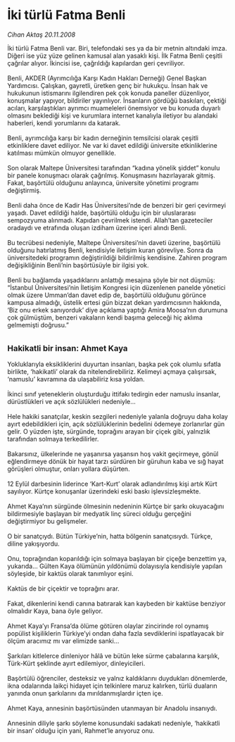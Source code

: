 # İki türlü Fatma Benli

*Cihan Aktaş 20.11.2008*

<div class="taraf_structure_2col_1zq">
<div class="margen_n">



 <p>İki türlü Fatma Benli var. Biri, telefondaki ses ya da bir metnin altındaki imza. Diğeri ise yüz yüze gelinen kamusal alan yasaklı kişi. İlk Fatma Benli çeşitli çağrılar alıyor. İkincisi ise, çağrıldığı kapılardan geri çevriliyor. <br/><br/>Benli, AKDER (Ayrımcılığa Karşı Kadın Hakları Derneği) Genel Başkan Yardımcısı. Çalışkan, gayretli, üretken genç bir hukukçu. İnsan hak ve hukukunun istismarını ilgilendiren pek çok konuda paneller düzenliyor, konuşmalar yapıyor, bildiriler yayınlıyor. İnsanların gördüğü baskıları, çektiği acıları, karşılaştıkları ayrımcı muameleleri önemsiyor ve bu konuda duyarlı olmasını beklediği kişi ve kurumlara internet kanalıyla iletiyor bu alandaki haberleri, kendi yorumlarını da katarak. <br/><br/>Benli, ayrımcılığa karşı bir kadın derneğinin temsilcisi olarak çeşitli etkinliklere davet ediliyor. Ne var ki davet edildiği üniversite etkinliklerine katılması mümkün olmuyor genellikle. <br/><br/>Son olarak Maltepe Üniversitesi tarafından “kadına yönelik şiddet” konulu bir panele konuşmacı olarak çağrılmış. Konuşmasını hazırlayarak gitmiş. Fakat, başörtülü olduğunu anlayınca, üniversite yönetimi programı değiştirmiş. <br/><br/>Benli daha önce de Kadir Has Üniversitesi’nde de benzeri bir geri çevirmeyi yaşadı. Davet edildiği halde, başörtülü olduğu için bir uluslararası sempozyuma alınmadı. Kapıdan çevrilmek istendi. Allah’tan gazeteciler oradaydı ve etrafında oluşan izdiham üzerine içeri alındı Benli. <br/><br/>Bu tecrübesi nedeniyle, Maltepe Üniversitesi’nin daveti üzerine, başörtülü olduğunu hatırlatmış Benli, kendisiyle iletişim kuran görevliye. Sonra da üniversitedeki programın değiştirildiği bildirilmiş kendisine. Zahiren program değişikliğinin Benli’nin başörtüsüyle bir ilgisi yok. <br/><br/>Benli bu bağlamda yaşadıklarını anlattığı mesajına şöyle bir not düşmüş: “İstanbul Üniversitesi’nin İletişim Kongresi için düzenlenen panelde yönetici olmak üzere Umman’dan davet edip de, başörtülü olduğunu görünce kampusa almadığı, üstelik ertesi gün bizzat dekan yardımcısının hakkında, ‘Biz onu erkek sanıyorduk’ diye açıklama yaptığı Amira Moosa’nın durumuna çok gülmüştüm, benzeri vakaların kendi başıma geleceği hiç aklıma gelmemişti doğrusu.” <br/><br/><br/><strong><font size="4">Hakikatli bir insan: Ahmet Kaya</font></strong> <br/><br/>Yokluklarıyla eksikliklerini duyurtan insanları, başka pek çok olumlu sıfatla birlikte, ‘hakikatli’ olarak da nitelendirebiliriz. Kelimeyi açmaya çalışırsak, ‘namuslu’ kavramına da ulaşabiliriz kısa yoldan. <br/><br/>İkinci sınıf yeteneklerin oluşturduğu ittifakı tedirgin eder namuslu insanlar, dürüstlükleri ve açık sözlülükleri nedeniyle... <br/><br/>Hele hakiki sanatçılar, keskin sezgileri nedeniyle yalanla doğruyu daha kolay ayırt edebildikleri için, açık sözlülüklerinin bedelini ödemeye zorlanırlar gün gelir. O yüzden işte, sürgünde, toprağını arayan bir çiçek gibi, yalnızlık tarafından solmaya terkedilirler. <br/><br/>Bakarsınız, ülkelerinde ne yaşanırsa yaşansın hoş vakit geçirmeye, gönül eğlendirmeye dönük bir hayat tarzı sürdüren bir güruhun kaba ve sığ hayat görüşleri olmuştur, onları yollara düşürten. <br/><br/>12 Eylül darbesinin liderince ‘Kart-Kurt’ olarak adlandırılmış kişi artık Kürt sayılıyor. Kürtçe konuşanlar üzerindeki eski baskı işlevsizleşmekte. <br/><br/>Ahmet Kaya’nın sürgünde ölmesinin nedeninin Kürtçe bir şarkı okuyacağını bildirmesiyle başlayan bir medyatik linç süreci olduğu gerçeğini değiştirmiyor bu gelişmeler. <br/><br/>O bir sanatçıydı. Bütün Türkiye’nin, hatta bölgenin sanatçısıydı. Türkçe, diline yakışıyordu. <br/><br/>Onu, toprağından koparıldığı için solmaya başlayan bir çiçeğe benzettim ya, yukarıda... Gülten Kaya ölümünün yıldönümü dolayısıyla kendisiyle yapılan söyleşide, bir kaktüs olarak tanımlıyor eşini. <br/><br/>Kaktüs de bir çiçektir ve toprağını arar. <br/><br/>Fakat, dikenlerini kendi canına batırarak kan kaybeden bir kaktüse benziyor olmalıdır Kaya, bana öyle geliyor. <br/><br/>Ahmet Kaya’yı Fransa’da ölüme götüren olaylar zincirinde rol oynamış popülist kişiliklerin Türkiye’yi ondan daha fazla sevdiklerini ispatlayacak bir ölçüm aracımız mı var elimizde sanki... <br/><br/>Şarkıları kitlelerce dinleniyor hâlâ ve bütün leke sürme çabalarına karşılık, Türk-Kürt şeklinde ayırt edilemiyor, dinleyicileri. <br/><br/>Başörtülü öğrenciler, desteksiz ve yalnız kaldıklarını duydukları dönemlerde, ikna odalarında laikçi hidayet için telkinlere maruz kalırken, türlü duaların yanında onun şarkılarını da mırıldanmışlardır içten içe. <br/><br/>Ahmet Kaya, annesinin başörtüsünden utanmayan bir Anadolu insanıydı. <br/><br/>Annesinin diliyle şarkı söyleme konusundaki sadakati nedeniyle, ‘hakikatli bir insan’ olduğu için yani, Rahmet’le anıyoruz onu.</p>

<br/>


<div id="taraf_not">
</div>

</div>


</div>
